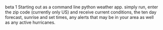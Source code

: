 beta 1
Starting out as a command line python weather app. simply run, enter the zip code (currently only US) and receive current conditions, the ten day forecast, sunrise and set times, any alerts that may be in your area as well as any active hurricanes. 
